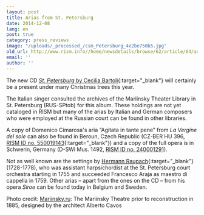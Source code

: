 ```yaml
---
layout: post
title: Arias from St. Petersburg
date: 2014-12-08
lang: en
post: true
category: press_reviews
image: "/uploads/_processed_/csm_Petersburg_4e2be750b5.jpg"
old_url: http://www.rism.info//home/newsdetails/browse/62/article/64/arias-from-st-petersburg.html
email: ''
author: ''
---
```



The new CD [_St. Petersburg_ by Cecilia Bartoli](http://ceciliabartolionline.com/st-petersburg/){:target="_blank"} will certainly be a present under many Christmas trees this year.

The Italian singer consulted the archives of the Mariinsky Theater Library in St. Petersburg (RUS-SPtob) for this album. These holdings are not yet cataloged in RISM but many of the arias by Italian and German composers who were employed at the Russian court can be found in other libraries.

A copy of Domenico Cimarosa's aria “Agitata in tante pene” from _La Vergine del sole_ can also be found in Beroun, Czech Republic (CZ-BER HU 396, [RISM ID no. 550019143](https://opac.rism.info/search?View=rism&localkey=550019143){:target="_blank"}) and a copy of the full opera is in Schwerin, Germany (D-SWl Mus. 1492, [RISM ID no. 240001291](https://opac.rism.info/search?View=rism&localkey=240001291 "external-link-new-window")).

Not as well known are the settings by [Hermann Raupach](https://opac.rism.info/search?View=rism&author=Raupach+Hermann){:target="_blank"} (1728-1778), who was assistant harpsichordist at the St. Petersburg court orchestra starting in 1755 and succeeded Francesco Araja as maestro di cappella in 1759. Other arias – apart from the ones on the CD – from his opera _Siroe_ can be found today in Belgium and Sweden.

Photo credit: [Mariinsky.ru](http://www.mariinsky.ru/en/about/history_theatre/mariinsky_theatre/): The Mariinsky Theatre prior to reconstruction in 1885, designed by the architect Alberto Cavos

<script type="text/javascript">var switchTo5x=true;</script><script type="text/javascript" src="http://w.sharethis.com/button/buttons.js"></script><script type="text/javascript">stLight.options({publisher: "9b601438-1ce1-49d8-bfd7-9cff5df54c17", doNotHash: false, doNotCopy: false, hashAddressBar: false});</script>